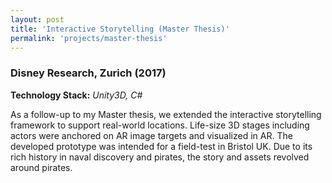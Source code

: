 ```yaml
---
layout: post
title: 'Interactive Storytelling (Master Thesis)'
permalink: 'projects/master-thesis'
---
```


### Disney Research, Zurich (2017)
**Technology Stack:** *Unity3D, C#*

As a follow-up to my Master thesis, we extended the interactive storytelling framework to support real-world locations. Life-size 3D stages including actors were anchored on AR image targets and visualized in AR. The developed prototype was intended for a field-test in Bristol UK. Due to its rich history in naval discovery and pirates, the story and assets revolved around pirates. 